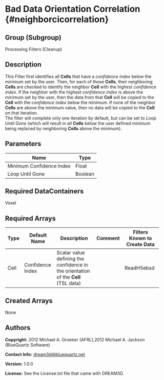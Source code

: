 Bad Data Orientation Correlation {#neighborcicorrelation}
======

## Group (Subgroup) ##
Processing Filters (Cleanup)

## Description ##
This Filter first identifies all **Cells** that have a *confidence index* below the minimum set by the user.  Then, for each of those **Cells**, their neighboring **Cells** are checked to identify the neighbor **Cell** with the highest *confidence index*.  If the neighbor with the highest *confidence index* is above the minimum set by the user, then the data from that **Cell** will be copied to the **Cell** with the *confidence index* below the minimum.  If none of the neighbor **Cells** are above the minimum value, then no data will be copied to the **Cell** on that iteration.  
The filter will complete only one iteration by default, but can be set to *Loop Until Gone* (which will result in all **Cells** below the user defined minimum being replaced by neighboring **Cells** above the minimum). 


## Parameters ##

| Name | Type |
|------|------|
| Minimum Confidence Index | Float |
| Loop Until Gone | Boolean |

## Required DataContainers ##
Voxel

## Required Arrays ##

| Type | Default Name | Description | Comment | Filters Known to Create Data
|------|--------------|-------------|---------|-----|
| Cell | Confidence Index | Scalar value defining the confidence in the orientation of the **Cell** (TSL data) |  | ReadH5ebsd |

## Created Arrays ##
None

## Authors ##

**Copyright:** 2012 Michael A. Groeber (AFRL),2012 Michael A. Jackson (BlueQuartz Software)

**Contact Info:** dream3d@bluequartz.net

**Version:** 1.0.0

**License:**  See the License.txt file that came with DREAM3D.



